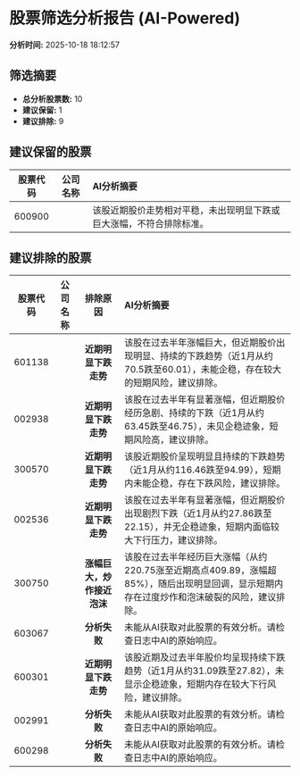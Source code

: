 # 股票筛选分析报告 (AI-Powered)

**分析时间:** 2025-10-18 18:12:57

## 筛选摘要

- **总分析股票数:** 10
- **建议保留:** 1
- **建议排除:** 9

## 建议保留的股票

| 股票代码 | 公司名称 | AI分析摘要 |
|:---:|:---:|:---|
| 600900 |  | 该股近期股价走势相对平稳，未出现明显下跌或巨大涨幅，不符合排除标准。 |

## 建议排除的股票

| 股票代码 | 公司名称 | 排除原因 | AI分析摘要 |
|:---:|:---:|:---:|:---|
| 601138 |  | **近期明显下跌走势** | 该股在过去半年涨幅巨大，但近期股价出现明显、持续的下跌趋势（近1月从约70.5跌至60.01），未能企稳，存在较大的短期风险，建议排除。 |
| 002938 |  | **近期明显下跌走势** | 该股在过去半年有显著涨幅，但近期股价经历急剧、持续的下跌（近1月从约63.45跌至46.75），未见企稳迹象，短期风险高，建议排除。 |
| 300570 |  | **近期明显下跌走势** | 该股近期股价呈现明显且持续的下跌趋势（近1月从约116.46跌至94.99），短期内未能企稳，存在下跌风险，建议排除。 |
| 002536 |  | **近期明显下跌走势** | 该股在过去半年有显著涨幅，但近期股价出现剧烈下跌（近1月从约27.86跌至22.15），并无企稳迹象，短期内面临较大下行压力，建议排除。 |
| 300750 |  | **涨幅巨大，炒作接近泡沫** | 该股在过去半年经历巨大涨幅（从约220.75涨至近期高点409.89，涨幅超85%），随后出现明显回调，显示短期内存在过度炒作和泡沫破裂的风险，建议排除。 |
| 603067 |  | **分析失败** | 未能从AI获取对此股票的有效分析。请检查日志中AI的原始响应。 |
| 600301 |  | **近期明显下跌走势** | 该股近期及过去半年股价均呈现持续下跌趋势（近1月从约31.09跌至27.82），未显示企稳迹象，短期内存在较大下行风险，建议排除。 |
| 002991 |  | **分析失败** | 未能从AI获取对此股票的有效分析。请检查日志中AI的原始响应。 |
| 600298 |  | **分析失败** | 未能从AI获取对此股票的有效分析。请检查日志中AI的原始响应。 |
